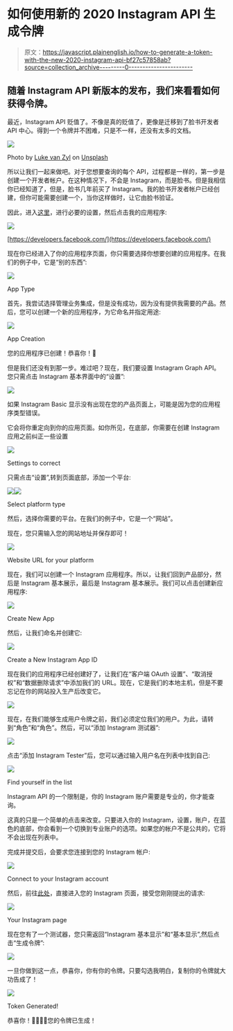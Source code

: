 # 如何使用新的 2020 Instagram API 生成令牌

> 原文：<https://javascript.plainenglish.io/how-to-generate-a-token-with-the-new-2020-instagram-api-bf27c57858ab?source=collection_archive---------0----------------------->

## 随着 Instagram API 新版本的发布，我们来看看如何获得令牌。

最近，Instagram API 贬值了。不像是真的贬值了，更像是迁移到了脸书开发者 API 中心。得到一个令牌并不困难，只是不一样，还没有太多的文档。

![](img/bece40f8e233ad4448a6501dea7991f1.png)

Photo by [Luke van Zyl](https://unsplash.com/@lukevz?utm_source=unsplash&utm_medium=referral&utm_content=creditCopyText) on [Unsplash](https://unsplash.com/s/photos/instagram?utm_source=unsplash&utm_medium=referral&utm_content=creditCopyText)

所以让我们一起来做吧。对于您想要查询的每个 API，过程都是一样的，第一步是创建一个开发者帐户。在这种情况下，不会是 Instagram，而是脸书。但是我相信你已经知道了，但是，脸书几年前买了 Instagram。我的脸书开发者帐户已经创建，但你可能需要创建一个，当你这样做时，让它由脸书验证。

因此，进入[这里](https://developers.facebook.com/)，进行必要的设置，然后点击我的应用程序:

![](img/08ca425e6eeddc5c0ee517c2581b0edb.png)

[https://developers.facebook.com/](https://developers.facebook.com/)

现在你已经进入了你的应用程序页面，你只需要选择你想要创建的应用程序。在我们的例子中，它是“别的东西”:

![](img/5f2d6970292de79b8567808bb86f6450.png)

App Type

首先，我尝试选择管理业务集成，但是没有成功，因为没有提供我需要的产品。然后，您可以创建一个新的应用程序，为它命名并指定用途:

![](img/b0c85b3a623594de9e00d7342a33c9bd.png)

App Creation

您的应用程序已创建！恭喜你！🎊

但是我们还没有到那一步。难过吧？现在，我们要设置 Instagram Graph API。您只需点击 Instagram 基本界面中的“设置”:

![](img/909ef64bd62dc248a21ee7d63d54e0dc.png)

如果 Instagram Basic 显示没有出现在您的产品页面上，可能是因为您的应用程序类型错误。

它会将你重定向到你的应用页面。如你所见，在底部，你需要在创建 Instagram 应用之前纠正一些设置

![](img/230fb7a4c88c173ede50f1f3c2ed629c.png)

Settings to correct

只需点击“设置”,转到页面底部，添加一个平台:

![](img/c51b084435d379d27cd597311edc78af.png)![](img/d8d70770484a7c572d22136767d45468.png)

Select platform type

然后，选择你需要的平台。在我们的例子中，它是一个“网站”。

现在，您只需输入您的网站地址并保存即可！

![](img/f4617369473441e4031b3e7f3854e606.png)

Website URL for your platform

现在，我们可以创建一个 Instagram 应用程序。所以，让我们回到产品部分，然后是 Instagram 基本展示，最后是 Instagram 基本展示。我们可以点击创建新应用程序:

![](img/9a1631d744b141df4f0d995ef049aa4b.png)

Create New App

然后，让我们命名并创建它:

![](img/bef681d0c68335c931c5e5e6ac63b4b3.png)

Create a New Instagram App ID

现在我们的应用程序已经创建好了，让我们在“客户端 OAuth 设置”、“取消授权”和“数据删除请求”中添加我们的 URL。现在，它是我们的本地主机，但是不要忘记在你的网站投入生产后改变它。

![](img/d1ee7bb2c28d3cc3b2a2af0760109632.png)

现在，在我们能够生成用户令牌之前，我们必须定位我们的用户。为此，请转到“角色”和“角色”。然后，可以“添加 Instagram 测试器”:

![](img/f4ab882859bdb3e0c5a3a08b1296231d.png)

点击“添加 Instagram Tester”后，您可以通过输入用户名在列表中找到自己:

![](img/1cb724f9c1fd5fc1565974d05181228b.png)

Find yourself in the list

Instagram API 的一个限制是，你的 Instagram 账户需要是专业的，你才能查询。

这真的只是一个简单的点击来改变。只要进入你的 Instagram，设置，账户，在蓝色的底部，你会看到一个切换到专业账户的选项。如果您的帐户不是公共的，它将不会出现在列表中。

完成并提交后，会要求您连接到您的 Instagram 帐户:

![](img/9e91d7c97adff2ba5d49eca053b50a28.png)

Connect to your Instagram account

然后，前往[此处](https://www.instagram.com/accounts/manage_access/)，直接进入您的 Instagram 页面，接受您刚刚提出的请求:

![](img/973e662e078f184de820808c110320b1.png)

Your Instagram page

现在您有了一个测试器，您只需返回“Instagram 基本显示”和“基本显示”,然后点击“生成令牌”:

![](img/40913cf7a05b8473c2750c2767abbe80.png)

一旦你做到这一点，恭喜你，你有你的令牌。只要勾选我明白，复制你的令牌就大功告成了！

![](img/d5692ebdf153438316a85790244d3394.png)

Token Generated!

恭喜你！🎊🎉🎉🎊您的令牌已生成！